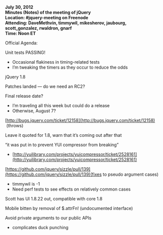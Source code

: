 ****July 30, 2012  
 Minutes (Notes) of the meeting of jQuery  
 Location: \#jquery-meeting on Freenode  
 Attending: DaveMethvin, timmywil, mikesherov, jaubourg,
scott\_gonzalez, rwaldron, gnarf  
 Time: Noon ET****

Official Agenda:

Unit tests PASSING!

-   Occasional flakiness in timing-related tests
-   I’m tweaking the timers as they occur to reduce the odds

jQuery 1.8

Patches landed — do we need an RC2?

Final release date?

-   I’m traveling all this week but could do a release
-   Otherwise, August 7?

[http://bugs.jquery.com/ticket/12158](http://bugs.jquery.com/ticket/12158)
 (throws)

Leave it quoted for 1.8, warn that it’s coming out after that

“it was put in to prevent YUI compressor from breaking”

-   [http://yuilibrary.com/projects/yuicompressor/ticket/2528161](http://yuilibrary.com/projects/yuicompressor/ticket/2528161)

[https://github.com/jquery/sizzle/pull/139](https://github.com/jquery/sizzle/pull/139)(fixes
to pseudo argument cases)

-   timmywil is -1
-   Need perf tests to see effects on relatively common cases

Scott has UI 1.8.22 out, compatible with core 1.8

Mobile bitten by removal of \$.attrFn! (undocumented interface)

Avoid private arguments to our public APIs

-   complicates duck punching

